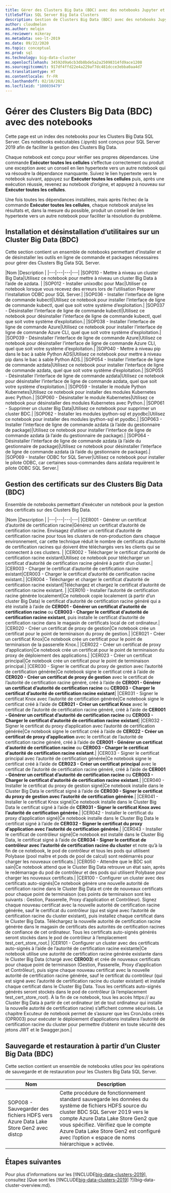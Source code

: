 ```yaml
---
title: Gérer des Clusters Big Data (BDC) avec des notebooks Jupyter et Azure Data Studio
titleSuffix: SQL Server Big Data Clusters
description: Gestion de Clusters Big Data (BDC) avec des notebooks Jupyter et Azure Data Studio sur le cluster Big Data SQL Server 2019.
author: cloudmelon
ms.author: melqin
ms.reviewer: mikeray
ms.metadata: seo-lt-2019
ms.date: 09/22/2020
ms.topic: conceptual
ms.prod: sql
ms.technology: big-data-cluster
ms.openlocfilehash: 34592d9a6cb3db8bde5a2a25098314fd9ace1208
ms.sourcegitcommit: 917df4ffd22e4a229af7dc481dcce3ebba0aa4d7
ms.translationtype: HT
ms.contentlocale: fr-FR
ms.lasthandoff: 02/10/2021
ms.locfileid: "100039479"
---
```

# <a name="manage-big-data-clusters-bdc-the-cluster-with-notebooks"></a>Gérer des Clusters Big Data (BDC) avec des notebooks

Cette page est un index des notebooks pour les Clusters Big Data SQL Server. Ces notebooks exécutables (.ipynb) sont conçus pour SQL Server 2019 afin de faciliter la gestion des Clusters Big Data.

Chaque notebook est conçu pour vérifier ses propres dépendances. Une commande **Exécuter toutes les cellules** s’effectue correctement ou produit une exception avec un conseil en lien hypertexte vers un autre notebook qui va résoudre la dépendance manquante. Suivez le lien hypertexte vers le notebook suivant, appuyez sur **Exécuter toutes les cellules** puis, après une exécution réussie, revenez au notebook d’origine, et appuyez à nouveau sur **Exécuter toutes les cellules**.

Une fois toutes les dépendances installées, mais après l’échec de la commande **Exécuter toutes les cellules**, chaque notebook analyse les résultats et, dans la mesure du possible, produit un conseil de lien hypertexte vers un autre notebook pour faciliter la résolution du problème.


## <a name="installing-and-uninstalling-utilities-on-big-data-cluster-bdc"></a>Installation et désinstallation d’utilitaires sur un Cluster Big Data (BDC)

Cette section contient un ensemble de notebooks permettant d’installer et de désinstaller les outils en ligne de commande et packages nécessaires pour gérer des Clusters Big Data SQL Server.

|Nom |Description |
|---|---|---|---|
|SOP010 - Mettre à niveau un cluster Big Data|Utilisez ce notebook pour mettre à niveau un cluster Big Data à l’aide de azdata. |
|SOP012 - Installer unixodbc pour Mac|Utiliser ce notebook lorsque vous recevez des erreurs lors de l’utilisation Préparer l’installation ODBC pour SQL Server.|
|SOP036 - Installer l’interface de ligne de commande kubectl|Utilisez ce notebook pour installer l’interface de ligne de commande kubectl, quel que soit votre système d’exploitation.|
|SOP037 - Désinstaller l’interface de ligne de commande kubectl|Utilisez ce notebook pour désinstaller l’interface de ligne de commande kubectl, quel que soit votre système d’exploitation.|
|SOP038 - Installer l’interface de ligne de commande Azure|Utilisez ce notebook pour installer l’interface de ligne de commande Azure CLI, quel que soit votre système d’exploitation.|
|SOP039 - Désinstaller l’interface de ligne de commande Azure|Utilisez ce notebook pour désinstaller l’interface de ligne de commande Azure CLI, quel que soit votre système d’exploitation.|
|SOP040 - Mettre à niveau pip dans le bac à sable Python ADS|Utilisez ce notebook pour mettre à niveau pip dans le bac à sable Python ADS.|
|SOP054 - Installer l’interface de ligne de commande azdata|Utilisez ce notebook pour installer l’interface de ligne de commande azdata, quel que soit votre système d’exploitation.|
|SOP055 - Désinstaller l’interface de ligne de commande azdata|Utilisez ce notebook pour désinstaller l’interface de ligne de commande azdata, quel que soit votre système d’exploitation.|
|SOP059 - Installer le module Python Kubernetes|Utilisez ce notebook pour installer des modules Kubernetes avec Python.|
|SOP060 - Désinstaller le module Kubernetes|Utilisez ce notebook pour désinstaller des modules Kubernetes avec Python.|
|SOP061 - Supprimer un cluster Big Data|Utilisez ce notebook pour supprimer un cluster BDC.|
|SOP062 - Installer les modules ipython-sql et pyodbc|Utilisez ce notebook pour installer des modules ipython-sql et pyodbc.|
|SOP063 - Installer l’interface de ligne de commande azdata (à l’aide du gestionnaire de package)|Utilisez ce notebook pour installer l’interface de ligne de commande azdata (à l’aide du gestionnaire de package).|
|SOP064 - Désinstaller l’interface de ligne de commande azdata (à l’aide du gestionnaire de package)|Utilisez ce notebook pour désinstaller l’interface de ligne de commande azdata (à l’aide du gestionnaire de package).|
|SOP069 - Installer ODBC for SQL Server|Utilisez ce notebook pour installer le pilote ODBC, car certaines sous-commandes dans azdata requièrent le pilote ODBC SQL Server.|


## <a name="managing-certificates-on-big-data-clusters-bdc"></a>Gestion des certificats sur des Clusters Big Data (BDC)

Ensemble de notebooks permettant d’exécuter un notebook pour la gestion des certificats sur des Clusters Big Data.

|Nom |Description |
|---|---|---|---|
|CER001 - Générer un certificat d’autorité de certification racine|Générez un certificat d’autorité de certification racine. Envisagez d’utiliser un certificat d’autorité de certification racine pour tous les clusters de non-production dans chaque environnement, car cette technique réduit le nombre de certificats d’autorité de certification racines qui doivent être téléchargés vers les clients qui se connectent à ces clusters. |
|CER002 - Télécharger le certificat d’autorité de certification racine existant|Utilisez ce notebook pour télécharger un certificat d’autorité de certification racine généré à partir d’un cluster.|
|CER003 - Charger le certificat d’autorité de certification racine existant|CER003 - Charger le certificat d’autorité de certification racine existant.|
|CER004 - Télécharger et charger le certificat d’autorité de certification racine existant|Téléchargez et chargez le certificat d’autorité de certification racine existant. |
|CER010 - Installer l’autorité de certification racine générée localement|Ce notebook copie localement (à partir d’un cluster Big Data) le certificat d’autorité de certification racine généré qui a été installé à l’aide de **CER001 - Générer un certificat d’autorité de certification racine** ou **CER003 - Charger le certificat d’autorité de certification racine existant**, puis installe le certificat d’autorité de certification racine dans le magasin de certificats local de cet ordinateur.|
|CER020 - Créer un certificat de proxy de gestion|Ce notebook crée un certificat pour le point de terminaison du proxy de gestion.|
|CER021 - Créer un certificat Knox|Ce notebook crée un certificat pour le point de terminaison de la passerelle Knox.|
|CER022 - Créer un certificat de proxy d’application|Ce notebook crée un certificat pour le point de terminaison du proxy de déploiement des applications.|
|CER023 - Créer un certificat principal|Ce notebook crée un certificat pour le point de terminaison principal.|
|CER030 - Signer le certificat du proxy de gestion avec l’autorité de certification générée|Ce notebook signe le certificat créé à l’aide de **CER020 - Créer un certificat de proxy de gestion** avec le certificat de l’autorité de certification racine généré, créé à l’aide de **CER001 - Générer un certificat d’autorité de certification racine** ou **CER003 - Charger le certificat d’autorité de certification racine existant**|
|CER031 - Signer le certificat Knox avec l’autorité de certification générée|Ce notebook signe le certificat créé à l’aide de **CER021 - Créer un certificat Knox** avec le certificat de l’autorité de certification racine généré, créé à l’aide de **CER001 - Générer un certificat d’autorité de certification racine** ou **CER003 - Charger le certificat d’autorité de certification racine existant**|
|CER032 - Signer le certificat du proxy d’application avec l’autorité de certification générée|Ce notebook signe le certificat créé à l’aide de **CER022 - Créer un certificat de proxy d’application** avec le certificat de l’autorité de certification racine généré, créé à l’aide de **CER001 - Générer un certificat d’autorité de certification racine** ou **CER003 - Charger le certificat d’autorité de certification racine existant**.|
|CER033 - Signer le certificat principal avec l’autorité de certification générée|Ce notebook signe le certificat créé à l’aide de **CER023 - Créer un certificat principal** avec le certificat de l’autorité de certification racine généré, créé à l’aide de **CER001 - Générer un certificat d’autorité de certification racine** ou **CER003 - Charger le certificat d’autorité de certification racine existant**.|
|CER040 - Installer le certificat du proxy de gestion signé|Ce notebook installe dans le Cluster Big Data le certificat signé à l’aide de **CER030 - Signer le certificat du proxy de gestion avec l’autorité de certification générée**.|
|CER041 - Installer le certificat Knox signé|Ce notebook installe dans le Cluster Big Data le certificat signé à l’aide de **CER031 - Signer le certificat Knox avec l’autorité de certification générée**.|
|CER042 - Installer le certificat du proxy d’application signé|Ce notebook installe dans le Cluster Big Data le certificat signé à l’aide de **CER032 - Signer le certificat du proxy d’application avec l’autorité de certification générée**.|
|CER043 - Installer le certificat de contrôleur signé|Ce notebook est installé dans le Cluster Big Data, le certificat signé à l’aide de **CER034 - Signer le certificat de contrôleur avec l’autorité de certification racine du cluster** et note qu’à la fin de ce notebook, le pod de contrôleur et tous les pods qui utilisent Polybase (pool maître et pods de pool de calcul) sont redémarrés pour charger les nouveaux certificats.|
|CER050 - Attendre que le BDC soit sain|Ce notebook attend que le Cluster Big Data retrouve un état sain, après le redémarrage du pod de contrôleur et des pods qui utilisent Polybase pour charger les nouveaux certificats.|
|CER100 - Configurer un cluster avec des certificats auto-signés|Ce notebook génère une nouvelle autorité de certification racine dans le Cluster Big Data et crée de nouveaux certificats pour chaque point de terminaison (ces points de terminaison sont les suivants : Gestion, Passerelle, Proxy d’application et Contrôleur). Signez chaque nouveau certificat avec la nouvelle autorité de certification racine générée, sauf le certificat du contrôleur (qui est signé avec l’autorité de certification racine du cluster existant), puis installez chaque certificat dans le Cluster Big Data. Téléchargez la nouvelle autorité de certification racine générée dans le magasin de certificats des autorités de certification racines de confiance de cet ordinateur. Tous les certificats auto-signés générés seront stockés dans le pod de contrôleur à l’emplacement test_cert_store_root.|
|CER101 - Configurer un cluster avec des certificats auto-signés à l’aide de l’autorité de certification racine existante|Ce notebook utilise une autorité de certification racine générée existante dans le Cluster Big Data (chargé avec **CER003**) et crée de nouveaux certificats pour chaque point de terminaison (Gestion, Passerelle, Proxy d’application et Contrôleur), puis signe chaque nouveau certificat avec la nouvelle autorité de certification racine générée, sauf le certificat du contrôleur (qui est signé avec l’autorité de certification racine du cluster existant) et installe chaque certificat dans le Cluster Big Data. Tous les certificats auto-signés générés seront stockés dans le pod de contrôleur (à l’emplacement test_cert_store_root). À la fin de ce notebook, tous les accès https:// au Cluster Big Data à partir de cet ordinateur (et de tout ordinateur qui installe la nouvelle autorité de certification racine) s’affichent comme sécurisés. Le chapitre Excuteur de notebook permet de s’assurer que les CronJobs créés (OPR003) pour exécuter le déploiement d’applications installera l’autorité de certification racine du cluster pour permettre d’obtenir en toute sécurité des jetons JWT et le Swagger.json.|

## <a name="backup-and-restore-from-big-data-cluster-bdc"></a>Sauvegarde et restauration à partir d’un Cluster Big Data (BDC)

Cette section contient un ensemble de notebooks utiles pour les opérations de sauvegarde et de restauration pour les Clusters Big Data SQL Server.

| Nom | Description |
|--|--|
| SOP008 - Sauvegarder des fichiers HDFS vers Azure Data Lake Store Gen2 avec distcp | Cette procédure de fonctionnement standard sauvegarde les données du système de fichiers HDFS source du cluster BDC SQL Server 2019 vers le compte Azure Data Lake Store Gen2 que vous spécifiez. Vérifiez que le compte Azure Data Lake Store Gen2 est configuré avec l’option « espace de noms hiérarchique » activée. |

## <a name="next-steps"></a>Étapes suivantes

Pour plus d’informations sur les [!INCLUDE[big-data-clusters-2019](../includes/ssbigdataclusters-ss-nover.md)], consultez [Que sont les [!INCLUDE[big-data-clusters-2019](../includes/ssbigdataclusters-ver15.md)] ?](big-data-cluster-overview.md).
